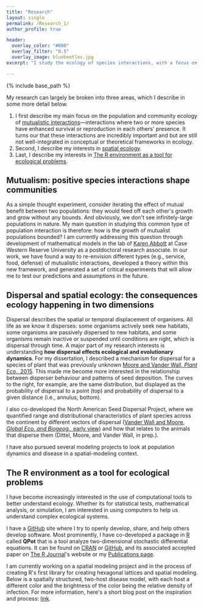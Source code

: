 ```yaml
---
title: "Research"
layout: single
permalink: /Research_1/
author_profile: true

header:
  overlay_color: "#000"
  overlay_filter: "0.5"
  overlay_image: bluebeetles.jpg
excerpt: "I study the ecology of species interactions, with a focus on both  positive species interactions and species interactions across space . . ."

---
```

{% include base_path %}

My research can largely be broken into three areas, which I describe in some more detail below.
1. I first describe my main focus on the population and community ecology of [mutualistic interactions](#mutualism)&mdash;interactions where two or more species have enhanced survival or reproduction in each others' presence. It turns our that these interactions are incredibly important and but are still not well-integrated in conceptual or theoretical frameworks in  ecology.
2. Second, I describe my interests in [spatial ecology](#space).
3. Last, I describe my interests in [The R environment as a tool for ecological problems](#REnv).


## Mutualism&#58; positive species interactions shape communities <a name="mutualism"></a>

As a simple thought experiment, consider iterating the effect of mutual benefit between two populations: they would feed off each other's growth and grow without any bounds.  And obviously, we don't see infinitely-large populations in nature.  My main question in studying this common type of population interaction is therefore: how is the growth of mutualist populations bounded? I am currently addressing this question through development of mathematical models in the lab of [Karen Abbott](http://www.case.edu/artsci/biol/abbottlab/CWRU/Home.html) at Case Western Reserve University as a postdoctoral research associate.  In our work, we have found a way to re-envision different types (e.g., service, food, defense) of mutualistic interactions, developed a theory within this new framework, and generated a set of critical experiments that will allow me to test our predictions and assumptions in the future.

## Dispersal and spatial ecology&#58; the consequences ecology happening in two dimensions <a name="space"></a>
Dispersal describes the spatial or temporal displacement of organisms.  All life as we know it disperses: some organisms actively seek new habitats, some organisms are passively dispersed to new habitats, and some organisms remain inactive or suspended until conditions are right, which is dispersal through time.  A major part of my research interests is understanding **how dispersal effects ecological and evolutionary dynamics**.  For my dissertation, I described a mechanism for dispersal for a species of plant that was previously unknown [Moore and Vander Wall, *Plant Eco.*, 2015](/Publications).  This made me become more interested in the relationship between disperser behaviour and patterns of seed deposition.  The curves to the right, for example, are the same distribution, but displayed as the probability of dispersal to a point (top) and probability of dispersal to a given distance (i.e., annulus; bottom).

I also co-developed the North American Seed Dispersal Project, where we quantified range and distributional characteristics of plant species across the continent by different vectors of dispersal ([Vander Wall and Moore, <i>Global Eco. and Biogeog.</i>, early view](/Publications)) and how that relates to the animals that disperse them (Dittel, Moore, and Vander Wall, in prep.).

I have also pursued several modeling projects to look at population dynamics and disease in a spatial-modeling context.

## The R environment as a tool for ecological problems <a name="REnv"></a>
I have become increasingly interested in the use of computational tools to better understand ecology.  Whether its for statistical tests, mathematical analysis, or simulation, I am interested in using computers to help us understand complex ecological systems.

I have a [GitHub](https://github.com/dispersing) site where I try to openly develop, share, and help others develop software.  Most prominently, I have co-developed a package in [R](https://www.r-project.org) called **QPot** that is a tool analyze two-dimensional stochastic differential equations.  It can be found on [CRAN](https://cran.r-project.org/web/packages/QPot/index.html) or [GitHub](https://github.com/bmarkslash7/QPot), and its associated accepted paper on [The R Journal](https://journal.r-project.org/archive/accepted/)'s website or my [Publications page](/Publications).

I am currently working on a spatial modeling project and in the process of creating R's first library for creating hexagonal lattices and spatial modeling.  Below is a spatially structured, two-host disease model, with each host a different color and the brightness of the color being the relative density of infection. For more information, here's a short blog post on the inspiration and process: [link](http://mutualismecology.com/2016/06/10/Hexagons.html).